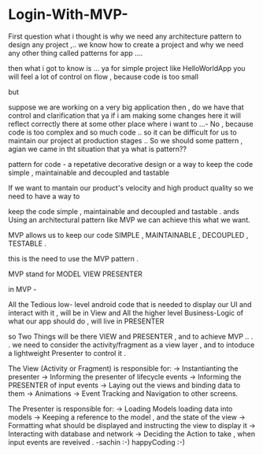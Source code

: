 # Login-With-MVP-


First question what i thought is why we need any architecture pattern to design any project ,.. we know how to create a project and why we need any other thing called patterns for app ....

then what i got to know is ... ya for simple project like HelloWorldApp you will feel a lot of control on flow , because code is too small

but

suppose we are working on a very big application then , do we have that control and clarification that ya if i am making some changes here it will reflect correctly there at some other place where i want to ...- No , because code is too complex and so much code .. so it can
be difficult for us to maintain our project at production stages .. So we should some pattern , agian we came in tht situation that
ya what is pattern??

pattern for code - a repetative decorative design or a way to keep the code simple , maintainable and decoupled and tastable

If we want to mantain our product's velocity and high product quality so we need to have a way to

keep the code simple , maintainable and decoupled and tastable . ands Using an architectural pattern like MVP we can achieve this what we want.

MVP allows us to keep our code SIMPLE , MAINTAINABLE , DECOUPLED , TESTABLE .

this is the need to use the MVP pattern .

MVP stand for MODEL VIEW PRESENTER

in MVP -

All the Tedious low- level android code that is needed to display our UI and interact with it , will be in View and All the higher level Business-Logic of what our app should do , will live in PRESENTER

so Two Things will be there VIEW and PRESENTER , and to achieve MVP .. . . we need to consider the activity/fragment as a view layer , and to intoduce a lightweight Presenter to control it .

The View (Activity or Fragment) is responsible for: -> Instantianting the presenter -> Informing the presenter of lifecycle events -> Informing the PRESENTER of input events -> Laying out the views and binding data to them -> Animations -> Event Tracking and Navigation to other screens.

The Presenter is responsible for: -> Loading Models loading data into models -> Keeping a reference to the model , and the state of the view -> Formatting what should be displayed and instructing the view to display it -> Interacting with database and network -> Deciding the Action to take , when input events are reveived .
   -sachin 
   :-) happyCoding :-) 
